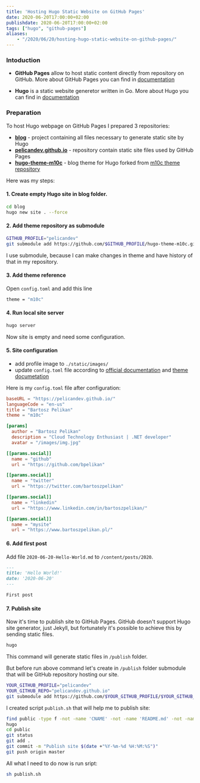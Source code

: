 ```yaml
---
title: 'Hosting Hugo Static Website on GitHub Pages'
date: 2020-06-20T17:00:00+02:00
publishdate: 2020-06-20T17:00:00+02:00
tags: ["hugo", "github-pages"]
aliases: 
    - "/2020/06/20/hosting-hugo-static-website-on-github-pages/"
---
```


### Intoduction

* **GitHub Pages** allow to host static content directly from repository on GitHub. More about GitHub Pages you can find in [documentation][github-pages]

* **Hugo** is a static website generetor written in Go. More about Hugo you can find in [documentation][hugo]

### Preparation

To host Hugo webpage on GitHub Pages I prepared 3 repositories:
* **[blog][pelicandev/blog]** - project containing all files necessary to generate static site by Hugo
* **[pelicandev.github.io][pelicandev/pelicandev.github.io]** - repository contain static site files used by GitHub Pages
* **[hugo-theme-m10c][pelicandev/hugo-theme-m10c]** - blog theme for Hugo forked from [m10c theme repository][m10c repo]

Here was my steps:

#### 1. Create empty Hugo site in **blog** folder.
```bash
cd blog
hugo new site . --force
```

#### 2. Add theme repository as submodule
```bash
GITHUB_PROFILE="pelicandev"
git submodule add https://github.com/$GITHUB_PROFILE/hugo-theme-m10c.git themes/m10c
```
I use submodule, because I can make changes in theme and have history of that in my repository.

#### 3. Add theme reference
Open `config.toml` and add this line
```bash
theme = "m10c"
```

#### 4. Run local site server
```bash
hugo server
```
Now site is empty and need some configuration.

#### 5. Site configuration
* add profile image to `./static/images/`
* update `config.toml` file according to [official documentation][hugo configuration documentation] and [theme documetation][m10c repo]

Here is my `config.toml` file after configuration:
```toml
baseURL = "https://pelicandev.github.io/"
languageCode = "en-us"
title = "Bartosz Pelikan"
theme = "m10c"

[params]
  author = "Bartosz Pelikan"
  description = "Cloud Technology Enthusiast | .NET developer"
  avatar = "/images/img.jpg"

[[params.social]]
  name = "github"
  url = "https://github.com/bpelikan"

[[params.social]]
  name = "twitter"
  url = "https://twitter.com/bartoszpelikan"

[[params.social]]
  name = "linkedin"
  url = "https://www.linkedin.com/in/bartoszpelikan/"

[[params.social]]
  name = "mysite"
  url = "https://www.bartoszpelikan.pl/"
```

#### 6. Add first post
Add file `2020-06-20-Hello-World.md` to `/content/posts/2020`.

```md
---
title: 'Hello World!'
date: '2020-06-20'
---

First post
```

#### 7. Publish site
Now it's time to publish site to GitHub Pages. GitHub doesn't support Hugo site generator, just Jekyll, but fortunately it's possible to achieve this by sending static files.
```bash
hugo
```
This command will generate static files in `/publish` folder. 

But before run above command let's create in `/publish` folder submodule that will be GitHub repository hosting our site.
```bash
YOUR_GITHUB_PROFILE="pelicandev"
YOUR_GITHUB_REPO="pelicandev.github.io"
git submodule add https://github.com/$YOUR_GITHUB_PROFILE/$YOUR_GITHUB_REPO.git public
```

I created script `publish.sh` that will help me to publish site:
```bash
find public -type f -not -name 'CNAME' -not -name 'README.md' -not -name '.git' -delete
hugo
cd public
git status
git add .
git commit -m "Publish site $(date +"%Y-%m-%d %H:%M:%S")"
git push origin master
```

All what I need to do now is run sript:
```bash
sh publish.sh
```


<!-- Official documentation -->
[github-pages]: https://help.github.com/en/github/working-with-github-pages/about-github-pages
[hugo]: https://gohugo.io/about/what-is-hugo/
[hugo configuration documentation]: https://gohugo.io/getting-started/configuration/

<!-- Official repo -->
[m10c repo]: https://github.com/vaga/hugo-theme-m10c

<!-- Repo -->
[pelicandev/blog]: https://github.com/pelicandev/blog
[pelicandev/pelicandev.github.io]: https://github.com/pelicandev/pelicandev.github.io
[pelicandev/hugo-theme-m10c]: https://github.com/pelicandev/hugo-theme-m10c
